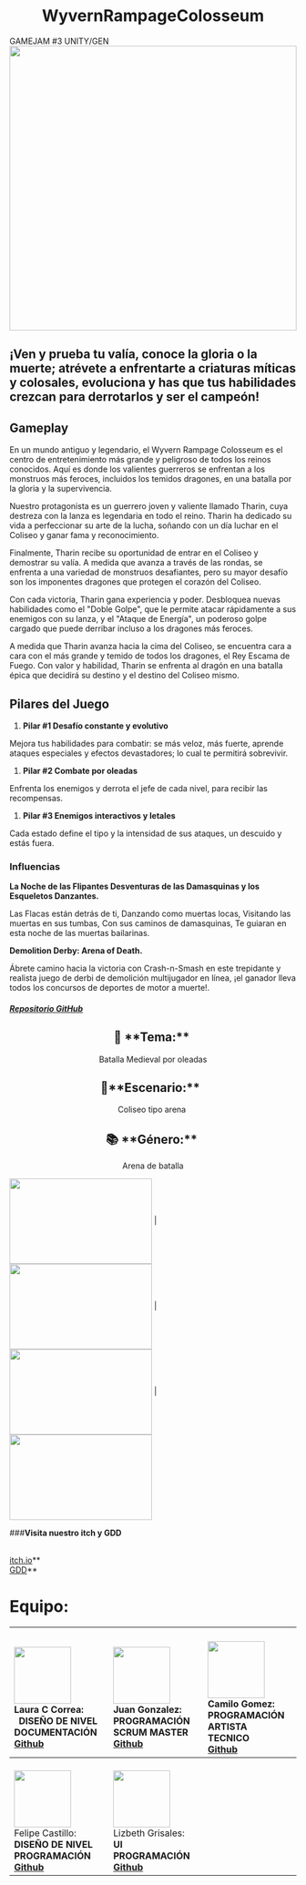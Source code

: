 

<h1 align="center">WyvernRampageColosseum</h1>
 GAMEJAM #3 UNITY/GEN

<img align='center' src='https://github.com/BraulersStudio/WyvernRampageColosseum/assets/102168375/db6ef43a-7dc5-48b1-aacd-15b28dfd4e72' width='100%' height='500px'> 

## **¡Ven y prueba tu valía, conoce la gloria o la muerte; atrévete a enfrentarte a criaturas míticas y colosales, evoluciona y has que tus habilidades crezcan para derrotarlos y ser el campeón!**

## **Gameplay**
En un mundo antiguo y legendario, el Wyvern Rampage Colosseum es el centro de entretenimiento más grande y peligroso de todos los reinos conocidos. Aquí es donde los valientes guerreros se enfrentan a los monstruos más feroces, incluidos los temidos dragones, en una batalla por la gloria y la supervivencia.

Nuestro protagonista es un guerrero joven y valiente llamado Tharin, cuya destreza con la lanza es legendaria en todo el reino. Tharin ha dedicado su vida a perfeccionar su arte de la lucha, soñando con un día luchar en el Coliseo y ganar fama y reconocimiento. 

Finalmente, Tharin recibe su oportunidad de entrar en el Coliseo y demostrar su valía. A medida que avanza a través de las rondas, se enfrenta a una variedad de monstruos desafiantes, pero su mayor desafío son los imponentes dragones que protegen el corazón del Coliseo. 

Con cada victoria, Tharin gana experiencia y poder. Desbloquea nuevas habilidades como el "Doble Golpe", que le permite atacar rápidamente a sus enemigos con su lanza, y el "Ataque de Energía", un poderoso golpe cargado que puede derribar incluso a los dragones más feroces. 

A medida que Tharin avanza hacia la cima del Coliseo, se encuentra cara a cara con el más grande y temido de todos los dragones, el Rey Escama de Fuego. Con valor y habilidad, Tharin se enfrenta al dragón en una batalla épica que decidirá su destino y el destino del Coliseo mismo.
## **Pilares del Juego**
1. **Pilar #1 Desafío constante y evolutivo**

Mejora tus habilidades para combatir: se más veloz, más fuerte, aprende ataques especiales y efectos devastadores; lo cual te permitirá sobrevivir. 

1. **Pilar #2 Combate por oleadas**

Enfrenta los enemigos y derrota el jefe de cada nivel, para recibir las recompensas. 

1. **Pilar #3 Enemigos interactivos y letales**

Cada estado define el tipo y la intensidad de sus ataques, un descuido y estás fuera. 
### **Influencias**
**La Noche de las Flipantes Desventuras de las Damasquinas y los Esqueletos Danzantes.**

Las Flacas están detrás de ti, Danzando como muertas locas, Visitando las muertas en sus tumbas, Con sus caminos de damasquinas, Te guiaran en esta noche de las muertas bailarinas.


**Demolition Derby: Arena of Death.**

Ábrete camino hacia la victoria con Crash-n-Smash en este trepidante y realista juego de derbi de demolición multijugador en línea, ¡el ganador lleva todos los concursos de deportes de motor a muerte!.

##### [**Repositorio GitHub**](https://github.com/BraulersStudio/WyvernRampageColosseum)


<h2 align="center">🌱 **Tema:** </h2>
<p align="center">Batalla Medieval por oleadas</p>
<h2 align="center">🚀**Escenario:**  </h2>
<p align="center">Coliseo tipo arena </p>
<h2 align="center">📚 **Género:** </h2>
<p align="center">Arena de batalla</p>


<img align='center' src='https://github.com/BraulersStudio/WyvernRampageColosseum/assets/102168375/33ba2360-02ca-481d-8937-7818bd1b71e7' width="250px" height='150px'> |<img align='center' src='https://github.com/BraulersStudio/WyvernRampageColosseum/assets/102168375/5637cac4-3c75-46d5-a1a5-6e6500450934' width="250px" height='150px'> |<img align='center' src='https://github.com/BraulersStudio/WyvernRampageColosseum/assets/102168375/77b6e865-be05-4050-9f76-8fb2cd794936' width="250px" height='150px'> |<img align='center' src='https://github.com/BraulersStudio/WyvernRampageColosseum/assets/102168375/34b6164a-8b34-4b97-a40e-52a65b4c646e' width="250px" height='150px'> 

  
###**Visita nuestro itch y GDD**

<br>[itch.io](https://kertiax.itch.io/wyvern-rampage-colosseum)**
<br>[GDD](https://www.canva.com/design/DAGBeLc5ncY/u2T3-HPDFR005y_bvAufUw/watch)**

# **Equipo:** 

| <br><img align='center' src='https://img.itch.zone/aW1nLzE1NjU5MDM0LmpwZw==/original/zXeHdt.jpg' width="100px" height='100px'> <br>Laura C Correa:  <br>` `**DISEÑO DE NIVEL DOCUMENTACIÓN**<br>[Github](https://github.com/Kertiax)  |  <br> <img align='center' src='https://img.itch.zone/aW1nLzE1NjU5MDM2LmpwZw==/original/UjjoVm.jpg' width="100px" height='100px'> <br> Juan Gonzalez:   <br>**PROGRAMACIÓN SCRUM MASTER<br>[Github](https://github.com/hellcrey)**  |<br> <img align='center' src='https://img.itch.zone/aW1nLzE1NjU5MDM5LmpwZw==/original/lYMG2d.jpg' width="100px" height='100px'> <br>Camilo Gomez: <br>**PROGRAMACIÓN ARTISTA TECNICO <br>[Github](https://github.com/CamiloGz001)**|
| :- | :- | :- |
| <br> <img align='center' src='https://img.itch.zone/aW1nLzE1NjYwNTY5LmpwZw==/original/GK5vI1.jpg' width="100px" height='100px'><br>Felipe Castillo: <br>**DISEÑO DE NIVEL PROGRAMACIÓN<br>[Github](https://github.com/FelipeCastillo23)**|  <br> <img align='center' src='https://img.itch.zone/aW1nLzE1NjU5MDQ3LmpwZw==/original/hzoqOq.jpg' width="100px" height='100px'><br>Lizbeth Grisales: <br>**UI PROGRAMACIÓN <br>[Github](https://github.com/LIZGRICAS)**|


